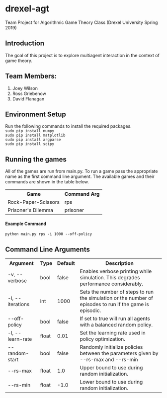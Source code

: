 # drexel-agt
Team Project for Algorithmic Game Theory Class (Drexel University Spring 2019)

<h2>Introduction</h2>
The goal of this project is to explore multiagent interaction in the context of game theory.

<h2>Team Members:</h2>
<ol>
  <li>Joey Wilson</li>
  <li>Ross Griebenow</li>
  <li>David Flanagan</li>
</ol>

<h2>Environment Setup</h2>
Run the following commands to install the required packages.</br>
<code>sudo pip install numpy</code></br>
<code>sudo pip install matplotlib</code></br>
<code>sudo pip install argparse</code></br>
<code>sudo pip install scipy</code></br>

<h2>Running the games</h2>
All of the games are run from main.py.  To run a game pass the appropriate name as the first command line argument.  The available games and their commands are shown in the table below.</br>
<table>
  <tr><th>Game</th><th>Command Arg</th></tr>
  <tr><td>Rock-Paper-Scissors</td><td>rps</td></tr>
  <tr><td>Prisoner's Dilemma</td><td>prisoner</td></tr>
</table>
<h4>Example Command</h4>
<code>python main.py rps -i 1000 --off-policy</code>
<h2>Command Line Arguments</h2>
<table>
  <tr><th>Argument</th><th>Type</th><th>Default</th><th>Description</th></tr>
  <tr><td>-v, --verbose</td><td>bool</td><td>false</td><td>Enables verbose printing while simulation.  This degrades performance considerably.</td>
  <tr><td>-i, --iterations</td><td>int</td><td>1000</td><td>Sets the number of steps to run the simulation or the number of episodes to run if the game is episodic.</td></tr>
  <tr><td>--off-policy</td><td>bool</td><td>false</td><td>If set to true will run all agents with a balanced random policy.</td></tr>
  <tr><td>-l, --learn-rate</td><td>float</td><td>0.01</td><td>Set the learning rate used in policy optimization.</td></tr>
  <tr><td>--random-start</td><td>bool</td><td>false</td><td>Randomly initialize policies between the parameters given by --rs-max and --rs-min</td></tr>
  <tr><td>--rs-max</td><td>float</td><td>1.0</td><td>Upper bound to use during random initialization.</td></tr>
  <tr><td>--rs-min</td><td>float</td><td>-1.0</td><td>Lower bound to use during random initialization.</td></tr>
</table>
